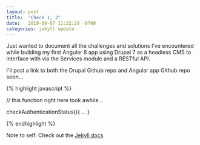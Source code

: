 ```yaml
---
layout: post
title:  "Check 1, 2"
date:   2019-09-07 11:22:29 -0700
categories: jekyll update
---
```

Just wanted to document all the challenges and solutions I've encountered while building my first Angular 8 app using Drupal 7 as a headless CMS to interface with via the Services module and a RESTful API. 

I'll post a link to both the Drupal Github repo and Angular app Github repo soon...


{% highlight javascript %}

// this function right here took awhile...

checkAuthenticationStatus(){
    ...
}

{% endhighlight %}


Note to self: Check out the [Jekyll docs][jekyll-docs]

[jekyll-docs]: https://jekyllrb.com/docs/home

